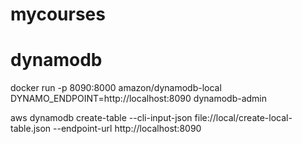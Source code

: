 # mycourses

# dynamodb

docker run -p 8090:8000 amazon/dynamodb-local
DYNAMO_ENDPOINT=http://localhost:8090 dynamodb-admin

aws dynamodb create-table --cli-input-json file://local/create-local-table.json --endpoint-url http://localhost:8090
